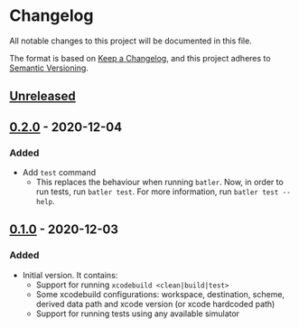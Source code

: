 # Changelog
All notable changes to this project will be documented in this file.

The format is based on [Keep a Changelog](https://keepachangelog.com/en/1.0.0/),
and this project adheres to [Semantic Versioning](https://semver.org/spec/v2.0.0.html).

## [Unreleased]

## [0.2.0] - 2020-12-04
### Added
- Add `test` command
  - This replaces the behaviour when running `batler`. Now, in order to run tests,
    run `batler test`. For more information, run `batler test --help`.

## [0.1.0] - 2020-12-03
### Added
- Initial version. It contains:
  - Support for running `xcodebuild <clean|build|test>`
  - Some xcodebuild configurations: workspace, destination, scheme, derived data path and xcode version (or xcode hardcoded path)
  - Support for running tests using any available simulator


[Unreleased]: https://github.com/vitorbaraujo/batler/compare/0.2.0...HEAD
[0.2.0]: https://github.com/vitorbaraujo/batler/releases/tag/0.2.0
[0.1.0]: https://github.com/vitorbaraujo/batler/releases/tag/0.1.0
